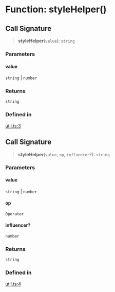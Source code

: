# Function: styleHelper()

## Call Signature

> **styleHelper**(`value`): `string`

### Parameters

#### value

`string` | `number`

### Returns

`string`

### Defined in

[util.ts:3](https://github.com/m1m0zzz/tremolo-ui/blob/b56a5f0b94efb6c6ac5cbeb66aa5dd9883f9257e/packages/functions/src/util.ts#L3)

## Call Signature

> **styleHelper**(`value`, `op`, `influencer`?): `string`

### Parameters

#### value

`string` | `number`

#### op

`Operator`

#### influencer?

`number`

### Returns

`string`

### Defined in

[util.ts:4](https://github.com/m1m0zzz/tremolo-ui/blob/b56a5f0b94efb6c6ac5cbeb66aa5dd9883f9257e/packages/functions/src/util.ts#L4)
